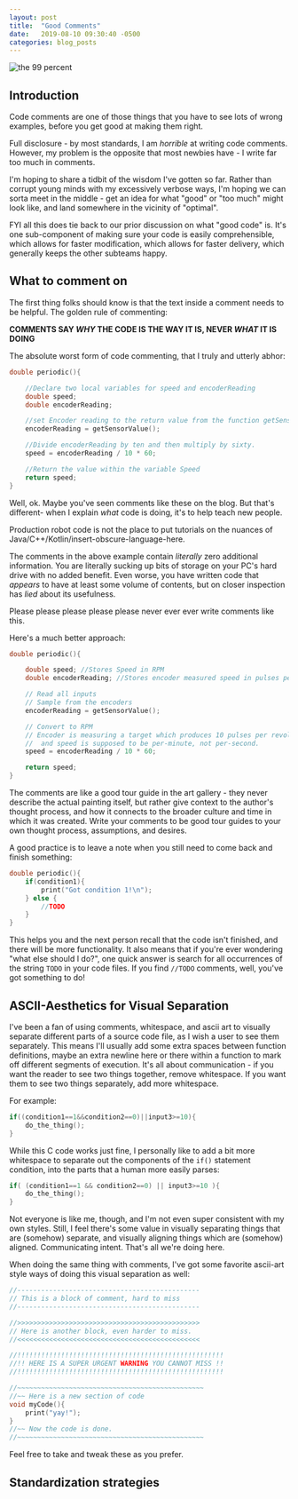 ```yaml
---
layout: post
title:  "Good Comments"
date:   2019-08-10 09:30:40 -0500
categories: blog_posts
---
```


![the 99 percent](https://i.redd.it/fqq6ummu09431.png)

## Introduction

Code comments are one of those things that you have to see lots of wrong examples, before you get good at making them right.

Full disclosure - by most standards, I am _horrible_ at writing code comments. However, my problem is the opposite that most newbies have - I write far too much in comments. 

I'm hoping to share a tidbit of the wisdom I've gotten so far. Rather than corrupt young minds with my excessively verbose ways, I'm hoping we can sorta meet in the middle - get an idea for what "good" or "too much" might look like, and land somewhere in the vicinity of "optimal".

FYI all this does tie back to our prior discussion on what "good code" is. It's one sub-component of making sure your code is easily comprehensible, which allows for faster modification, which allows for faster delivery, which generally keeps the other subteams happy.

## What to comment on

The first thing folks should know is that the text inside a comment needs to be helpful. The golden rule of commenting:

**COMMENTS SAY _WHY_ THE CODE IS THE WAY IT IS, NEVER _WHAT_ IT IS DOING**

The absolute worst form of code commenting, that I truly and utterly abhor:

```c
double periodic(){

    //Declare two local variables for speed and encoderReading
    double speed;
    double encoderReading;

    //set Encoder reading to the return value from the function getSensorValue()
    encoderReading = getSensorValue();

    //Divide encoderReading by ten and then multiply by sixty.
    speed = encoderReading / 10 * 60;

    //Return the value within the variable Speed
    return speed;
}
```

Well, ok. Maybe you've seen comments like these on the blog. But that's different- when I explain _what_ code is doing, it's to help teach new people.

Production robot code is not the place to put tutorials on the nuances of Java/C++/Kotlin/insert-obscure-language-here. 

The comments in the above example contain _literally_ zero additional information. You are literally sucking up bits of storage on your PC's hard drive with no added benefit. Even worse, you have written code that _appears_ to have at least some volume of contents, but on closer inspection has _lied_ about its usefulness. 

Please please please please please never ever ever write comments like this.

Here's a much better approach:
```c
double periodic(){

    double speed; //Stores Speed in RPM
    double encoderReading; //Stores encoder measured speed in pulses per second

    // Read all inputs
    // Sample from the encoders
    encoderReading = getSensorValue();

    // Convert to RPM
    // Encoder is measuring a target which produces 10 pulses per revolution
    //  and speed is supposed to be per-minute, not per-second.
    speed = encoderReading / 10 * 60;

    return speed;
}
```

The comments are like a good tour guide in the art gallery - they never describe the actual painting itself, but rather give context to the author's thought process, and how it connects to the broader culture and time in which it was created. Write your comments to be good tour guides to your own thought process, assumptions, and desires.

A good practice is to leave a note when you still need to come back and finish something:

```c
double periodic(){
    if(condition1){
        print("Got condition 1!\n");
    } else {
        //TODO
    }
}
```

This helps you and the next person recall that the code isn't finished, and there will be more functionality. It also means that if you're ever wondering "what else should I do?", one quick answer is search for all occurrences of the string `TODO` in your code files. If you find `//TODO` comments, well, you've got something to do!

## ASCII-Aesthetics for Visual Separation

I've been a fan of using comments, whitespace, and ascii art to visually separate different parts of a source code file, as I wish a user to see them separately. This means I'll usually add some extra spaces between function definitions, maybe an extra newline here or there within a function to mark off different segments of execution.  It's all about communication - if you want the reader to see two things together, remove whitespace. If you want them to see two things separately, add more whitespace.

For example:

```c
if((condition1==1&&condition2==0)||input3>=10){
    do_the_thing();
}
```

While this C code works just fine, I personally like to add a bit more whitespace to separate out the components of the `if()` statement condition, into the parts that a human more easily parses:

```c
if( (condition1==1 && condition2==0) || input3>=10 ){
    do_the_thing();
}
```

Not everyone is like me, though, and I'm not even super consistent with my own styles. Still, I feel there's some value in visually separating things that are (somehow) separate, and visually aligning things which are (somehow) aligned. Communicating intent. That's all we're doing here.

When doing the same thing with comments, I've got some favorite ascii-art style ways of doing this visual separation as well:

```c
//----------------------------------------------
// This is a block of comment, hard to miss
//----------------------------------------------

//>>>>>>>>>>>>>>>>>>>>>>>>>>>>>>>>>>>>>>>>>>>>>>
// Here is another block, even harder to miss.
//<<<<<<<<<<<<<<<<<<<<<<<<<<<<<<<<<<<<<<<<<<<<<<

//!!!!!!!!!!!!!!!!!!!!!!!!!!!!!!!!!!!!!!!!!!!!!!!!!!!!
//!! HERE IS A SUPER URGENT WARNING YOU CANNOT MISS !!
//!!!!!!!!!!!!!!!!!!!!!!!!!!!!!!!!!!!!!!!!!!!!!!!!!!!!

//~~~~~~~~~~~~~~~~~~~~~~~~~~~~~~~~~~~~~~~~~~~~~~~
//~~ Here is a new section of code
void myCode(){
    print("yay!");
}
//~~ Now the code is done.
//~~~~~~~~~~~~~~~~~~~~~~~~~~~~~~~~~~~~~~~~~~~~~~~
```

Feel free to take and tweak these as you prefer.

## Standardization strategies